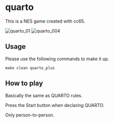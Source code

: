 # quarto
This is a NES game created with cc65.

![quarto_01](https://user-images.githubusercontent.com/18201911/133384111-efef8792-9044-4b02-8b93-5742c6184955.png) ![quarto_004](https://user-images.githubusercontent.com/18201911/133872007-0506de78-aaa8-4036-a54a-ac0cc953ce8c.png)

## Usage
Please use the following commands to make it up.
```
make clean quarto_plus
```


## How to play

Basically the same as QUARTO rules.

Press the Start button when declaring QUARTO.

Only person-to-person.
